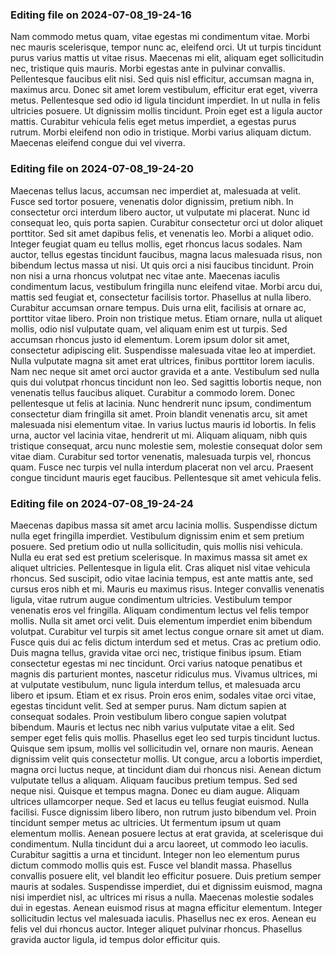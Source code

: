 

### Editing file on 2024-07-08_19-24-16

Nam commodo metus quam, vitae egestas mi condimentum vitae. Morbi nec mauris scelerisque, tempor nunc ac, eleifend orci. Ut ut turpis tincidunt purus varius mattis ut vitae risus. Maecenas mi elit, aliquam eget sollicitudin nec, tristique quis mauris. Morbi egestas ante in pulvinar convallis. Pellentesque faucibus elit nisi. Sed quis nisl efficitur, accumsan magna in, maximus arcu. Donec sit amet lorem vestibulum, efficitur erat eget, viverra metus. Pellentesque sed odio id ligula tincidunt imperdiet. In ut nulla in felis ultricies posuere. Ut dignissim mollis tincidunt. Proin eget est a ligula auctor mattis. Curabitur vehicula felis eget metus imperdiet, a egestas purus rutrum. Morbi eleifend non odio in tristique. Morbi varius aliquam dictum. Maecenas eleifend congue dui vel viverra.




### Editing file on 2024-07-08_19-24-20

Maecenas tellus lacus, accumsan nec imperdiet at, malesuada at velit. Fusce sed tortor posuere, venenatis dolor dignissim, pretium nibh. In consectetur orci interdum libero auctor, ut vulputate mi placerat. Nunc id consequat leo, quis porta sapien. Curabitur consectetur orci ut dolor aliquet porttitor. Sed sit amet dapibus felis, et venenatis leo. Morbi a aliquet odio. Integer feugiat quam eu tellus mollis, eget rhoncus lacus sodales. Nam auctor, tellus egestas tincidunt faucibus, magna lacus malesuada risus, non bibendum lectus massa ut nisi. Ut quis orci a nisi faucibus tincidunt. Proin non nisi a urna rhoncus volutpat nec vitae ante.
Maecenas iaculis condimentum lacus, vestibulum fringilla nunc eleifend vitae. Morbi arcu dui, mattis sed feugiat et, consectetur facilisis tortor. Phasellus at nulla libero. Curabitur accumsan ornare tempus. Duis urna elit, facilisis at ornare ac, porttitor vitae libero. Proin non tristique metus. Etiam ornare, nulla ut aliquet mollis, odio nisl vulputate quam, vel aliquam enim est ut turpis. Sed accumsan rhoncus justo id elementum. Lorem ipsum dolor sit amet, consectetur adipiscing elit. Suspendisse malesuada vitae leo at imperdiet. Nulla vulputate magna sit amet erat ultrices, finibus porttitor lorem iaculis. Nam nec neque sit amet orci auctor gravida et a ante. Vestibulum sed nulla quis dui volutpat rhoncus tincidunt non leo. Sed sagittis lobortis neque, non venenatis tellus faucibus aliquet.
Curabitur a commodo lorem. Donec pellentesque ut felis at lacinia. Nunc hendrerit nunc ipsum, condimentum consectetur diam fringilla sit amet. Proin blandit venenatis arcu, sit amet malesuada nisi elementum vitae. In varius luctus mauris id lobortis. In felis urna, auctor vel lacinia vitae, hendrerit ut mi. Aliquam aliquam, nibh quis tristique consequat, arcu nunc molestie sem, molestie consequat dolor sem vitae diam. Curabitur sed tortor venenatis, malesuada turpis vel, rhoncus quam. Fusce nec turpis vel nulla interdum placerat non vel arcu. Praesent congue tincidunt mauris eget faucibus. Pellentesque sit amet vehicula felis.




### Editing file on 2024-07-08_19-24-24

Maecenas dapibus massa sit amet arcu lacinia mollis. Suspendisse dictum nulla eget fringilla imperdiet. Vestibulum dignissim enim et sem pretium posuere. Sed pretium odio ut nulla sollicitudin, quis mollis nisi vehicula. Nulla eu erat sed est pretium scelerisque. In maximus massa sit amet ex aliquet ultricies. Pellentesque in ligula elit.
Cras aliquet nisl vitae vehicula rhoncus. Sed suscipit, odio vitae lacinia tempus, est ante mattis ante, sed cursus eros nibh et mi. Mauris eu maximus risus. Integer convallis venenatis ligula, vitae rutrum augue condimentum ultricies. Vestibulum tempor venenatis eros vel fringilla. Aliquam condimentum lectus vel felis tempor mollis. Nulla sit amet orci velit. Duis elementum imperdiet enim bibendum volutpat. Curabitur vel turpis sit amet lectus congue ornare sit amet ut diam. Fusce quis dui ac felis dictum interdum sed et metus.
Cras ac pretium odio. Duis magna tellus, gravida vitae orci nec, tristique finibus ipsum. Etiam consectetur egestas mi nec tincidunt. Orci varius natoque penatibus et magnis dis parturient montes, nascetur ridiculus mus. Vivamus ultrices, mi at vulputate vestibulum, nunc ligula interdum tellus, et malesuada arcu libero et ipsum. Etiam et ex risus. Proin eros enim, sodales vitae orci vitae, egestas tincidunt velit. Sed at semper purus. Nam dictum sapien at consequat sodales. Proin vestibulum libero congue sapien volutpat bibendum. Mauris et lectus nec nibh varius vulputate vitae a elit. Sed semper eget felis quis mollis. Phasellus eget leo sed turpis tincidunt luctus. Quisque sem ipsum, mollis vel sollicitudin vel, ornare non mauris. Aenean dignissim velit quis consectetur mollis. Ut congue, arcu a lobortis imperdiet, magna orci luctus neque, at tincidunt diam dui rhoncus nisi.
Aenean dictum vulputate tellus a aliquam. Aliquam faucibus pretium tempus. Sed sed neque nisi. Quisque et tempus magna. Donec eu diam augue. Aliquam ultrices ullamcorper neque. Sed et lacus eu tellus feugiat euismod. Nulla facilisi. Fusce dignissim libero libero, non rutrum justo bibendum vel. Proin tincidunt semper metus ac ultricies. Ut fermentum ipsum ut quam elementum mollis.
Aenean posuere lectus at erat gravida, at scelerisque dui condimentum. Nulla tincidunt dui a arcu laoreet, ut commodo leo iaculis. Curabitur sagittis a urna et tincidunt. Integer non leo elementum purus dictum commodo mollis quis est. Fusce vel blandit massa. Phasellus convallis posuere elit, vel blandit leo efficitur posuere. Duis pretium semper mauris at sodales. Suspendisse imperdiet, dui et dignissim euismod, magna nisi imperdiet nisl, ac ultrices mi risus a nulla. Maecenas molestie sodales dui in egestas. Aenean euismod risus at magna efficitur elementum. Integer sollicitudin lectus vel malesuada iaculis. Phasellus nec ex eros. Aenean eu felis vel dui rhoncus auctor. Integer aliquet pulvinar rhoncus. Phasellus gravida auctor ligula, id tempus dolor efficitur quis.


